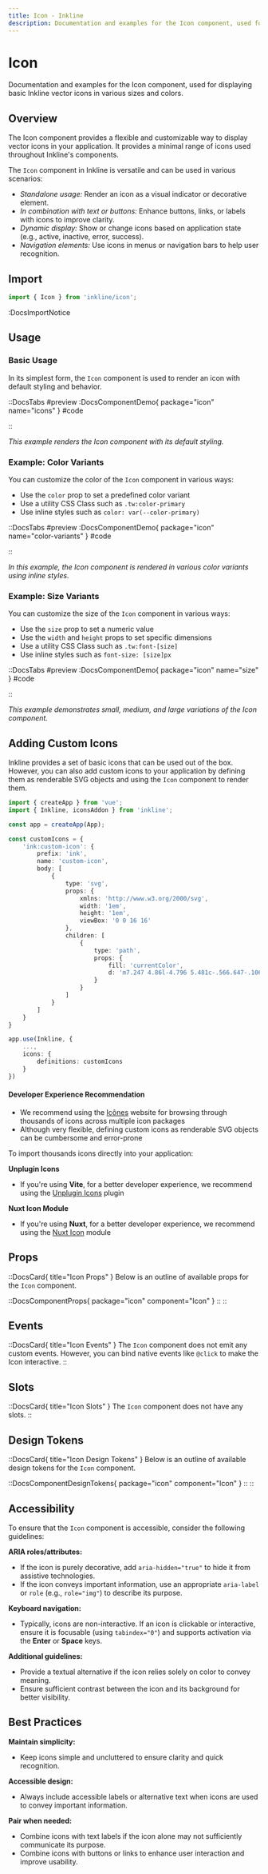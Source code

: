 ```yaml
---
title: Icon - Inkline
description: Documentation and examples for the Icon component, used for displaying basic Inkline vector icons in various sizes and colors.
---
```


# Icon

Documentation and examples for the Icon component, used for displaying basic Inkline vector icons in various sizes and colors.

## Overview

The Icon component provides a flexible and customizable way to display vector icons in your application. It provides a minimal range of icons used throughout Inkline's components.

The `Icon` component in Inkline is versatile and can be used in various scenarios:
- *Standalone usage:* Render an icon as a visual indicator or decorative element.
- *In combination with text or buttons:* Enhance buttons, links, or labels with icons to improve clarity.
- *Dynamic display:* Show or change icons based on application state (e.g., active, inactive, error, success).
- *Navigation elements:* Use icons in menus or navigation bars to help user recognition.

## Import

```ts
import { Icon } from 'inkline/icon';
```

:DocsImportNotice

## Usage

### Basic Usage

In its simplest form, the `Icon` component is used to render an icon with default styling and behavior.

::DocsTabs
#preview
:DocsComponentDemo{ package="icon" name="icons" }
#code
<!-- :DocsCode{ package="@inkline/component-icon" file="examples/icons.vue" } -->
::

*This example renders the Icon component with its default styling.*

### Example: Color Variants

You can customize the color of the `Icon` component in various ways:
- Use the `color` prop to set a predefined color variant 
- Use a utility CSS Class such as `.tw:color-primary` 
- Use inline styles such as `color: var(--color-primary)`

::DocsTabs
#preview
:DocsComponentDemo{ package="icon" name="color-variants" }
#code
<!-- :DocsCode{ package="@inkline/component-icon" file="examples/color-variants.vue" } -->
::

*In this example, the Icon component is rendered in various color variants using inline styles.*

### Example: Size Variants

You can customize the size of the `Icon` component in various ways:
- Use the `size` prop to set a numeric value 
- Use the `width` and `height` props to set specific dimensions
- Use a utility CSS Class such as `.tw:font-[size]`
- Use inline styles such as `font-size: [size]px`

::DocsTabs
#preview
:DocsComponentDemo{ package="icon" name="size" }
#code
<!-- :DocsCode{ package="@inkline/component-icon" file="examples/size.vue" } -->
::

*This example demonstrates small, medium, and large variations of the Icon component.*

## Adding Custom Icons

Inkline provides a set of basic icons that can be used out of the box. However, you can also add custom icons to your application by defining them as renderable SVG objects and using the `Icon` component to render them.


```ts
import { createApp } from 'vue';
import { Inkline, iconsAddon } from 'inkline';

const app = createApp(App);

const customIcons = {
    'ink:custom-icon': {
        prefix: 'ink',
        name: 'custom-icon',
        body: [
            {
                type: 'svg',
                props: {
                    xmlns: 'http://www.w3.org/2000/svg',
                    width: '1em',
                    height: '1em',
                    viewBox: '0 0 16 16'
                },
                children: [
                    {
                        type: 'path',
                        props: {
                            fill: 'currentColor',
                            d: 'm7.247 4.86l-4.796 5.481c-.566.647-.106 1.659.753 1.659h9.592a1 1 0 0 0 .753-1.659l-4.796-5.48a1 1 0 0 0-1.506 0z'
                        }
                    }
                ]
            }
        ]
    }
}

app.use(Inkline, {
    ...,
    icons: {
        definitions: customIcons
    }
})
```


#### Developer Experience Recommendation
- We recommend using the [Icônes](https://icones.js.org/) website for browsing through thousands of icons across multiple icon packages
- Although very flexible, defining custom icons as renderable SVG objects can be cumbersome and error-prone

To import thousands icons directly into your application:

**Unplugin Icons**
- If you're using **Vite**, for a better developer experience, we recommend using the [Unplugin Icons](https://github.com/unplugin/unplugin-icons) plugin

**Nuxt Icon Module**
- If you're using **Nuxt**, for a better developer experience, we recommend using the [Nuxt Icon](https://nuxt.com/modules/icon) module

## Props

::DocsCard{ title="Icon Props" }
Below is an outline of available props for the `Icon` component.

::DocsComponentProps{ package="icon" component="Icon" }
::
::

## Events

::DocsCard{ title="Icon Events" }
The `Icon` component does not emit any custom events. However, you can bind native events like `@click` to make the Icon interactive.
::

## Slots

::DocsCard{ title="Icon Slots" }
The `Icon` component does not have any slots. 
::

## Design Tokens

::DocsCard{ title="Icon Design Tokens" }
Below is an outline of available design tokens for the `Icon` component.

::DocsComponentDesignTokens{ package="icon" component="Icon" }
::
::


## Accessibility

To ensure that the `Icon` component is accessible, consider the following guidelines:

**ARIA roles/attributes:**
- If the icon is purely decorative, add `aria-hidden="true"` to hide it from assistive technologies.
- If the icon conveys important information, use an appropriate `aria-label` or `role` (e.g., `role="img"`) to describe its purpose.

**Keyboard navigation:**
- Typically, icons are non-interactive. If an icon is clickable or interactive, ensure it is focusable (using `tabindex="0"`) and supports activation via the **Enter** or **Space** keys.

**Additional guidelines:**
- Provide a textual alternative if the icon relies solely on color to convey meaning.
- Ensure sufficient contrast between the icon and its background for better visibility.

## Best Practices

**Maintain simplicity:**
- Keep icons simple and uncluttered to ensure clarity and quick recognition.

**Accessible design:**
- Always include accessible labels or alternative text when icons are used to convey important information.

**Pair when needed:**
- Combine icons with text labels if the icon alone may not sufficiently communicate its purpose.
- Combine icons with buttons or links to enhance user interaction and improve usability.
